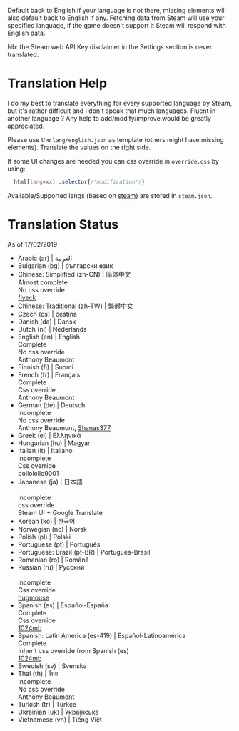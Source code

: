 Default back to English if your language is not there, missing elements will also default back to English if any.
Fetching data from Steam will use your specified language, if the game doesn't support it Steam will respond with English data.

Nb: the Steam web API Key disclaimer in the Settings section is never translated.

Translation Help
================

I do my best to translate everything for every supported language by Steam, but it's rather difficult and I don't speak that much languages.
Fluent in another language ? Any help to add/modify/improve would be greatly appreciated.

Please use the `lang/english.json` as template (others might have missing elements).
Translate the values on the right side.

If some UI changes are needed you can css override in `override.css` by using:
```css
  html[lang=xx] .selector{/*modification*/}
```

Available/Supported langs (based on [steam](https://partner.steamgames.com/doc/store/localization)) are stored in `steam.json`.

Translation Status
==================
As of 17/02/2019

- Arabic (ar) | العربية
- Bulgarian (bg) | български език
- Chinese: Simplified  (zh-CN) | 简体中文
    <br/>Almost complete <br/>
    No css override <br/>
    [fiyeck](https://github.com/fiyeck)
- Chinese: Traditional (zh-TW) | 繁體中文	
- Czech (cs) | čeština	
- Danish (da) | Dansk	
- Dutch (nl) | Nederlands	
- English (en) | English
    <br/>Complete <br/>
    No css override <br/>
    Anthony Beaumont
- Finnish (fi) | Suomi	
- French (fr) | Français
    <br/>Complete <br/>
    Css override <br/>
    Anthony Beaumont
- German (de) | Deutsch
    <br/>Incomplete <br/>
    No css override <br/>
    Anthony Beaumont, [Shanas377](https://github.com/Shanas377)
- Greek (el) | Ελληνικά	
- Hungarian (hu) | Magyar
- Italian (it) | Italiano
    <br/>Incomplete <br/>
    Css override <br/>
    pollolollo9001
- Japanese (ja) | 日本語	
    <br/>Incomplete <br/>
    css override <br/>
    Steam UI + Google Translate	
- Korean (ko) | 한국어
- Norwegian (no) | Norsk	
- Polish (pl) | Polski	
- Portuguese (pt) | Português	
- Portuguese: Brazil (pt-BR) | Português-Brasil	
- Romanian (ro) | Română	
- Russian (ru) | Русский	
    <br/>Incomplete <br/>
    Css override <br/>
    [hugmouse](https://github.com/hugmouse)
- Spanish (es) | Español-España
    <br/> Complete <br/>
    Css override <br/>
    [1024mb](https://github.com/1024mb)	
- Spanish: Latin America (es-419) | Español-Latinoamérica
    <br/> Complete <br/>
    Inherit css override from Spanish (es) <br/>
    [1024mb](https://github.com/1024mb)	
- Swedish (sv) | Svenska	
- Thai (th) | ไทย
    <br/>Incomplete <br/>
    No css override <br/>
    Anthony Beaumont
- Turkish (tr) | Türkçe
- Ukrainian (uk) | Українська	
- Vietnamese (vn) | Tiếng Việt
